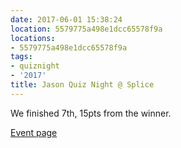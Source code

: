 ```yaml
---
date: 2017-06-01 15:38:24
location: 5579775a498e1dcc65578f9a
locations:
- 5579775a498e1dcc65578f9a
tags:
- quiznight
- '2017'
title: Jason Quiz Night @ Splice
---
```


We finished 7th, 15pts from the winner.

[Event page](https://www.facebook.com/events/1798274827152542)
